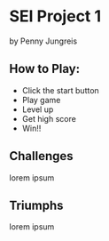 # SEI Project 1

by Penny Jungreis

## How to Play:
* Click the start button
* Play game
* Level up
* Get high score
* Win!!

## Challenges

lorem ipsum 

## Triumphs

lorem ipsum
